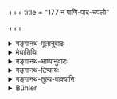 +++
title = "177 न पाणि-पाद-चपलो"

+++

<details><summary>गङ्गानथ-मूलानुवादः</summary>

He shall not be fickle with his hands and feet, nor fickle with his eyes, nor crooked, nor fickle with his speech, nor harm others by deed or thought.—(177)
</details>

<details><summary>मेधातिथिः</summary>

**पाणिपादाभ्यां चपलः** । "तृतीया" (पाण् २.१.३०) इति योगविभागात् समासः । चापलं च हस्तेनानुपयुज्यमानस्यापि वस्तुनो ग्रहणापसारणे । परस्त्रीप्रेक्षणचित्रसंदर्शनादि **नेत्रचापलम्** । **परद्रोहार्थं कर्मबुद्धिश्** च न कर्तव्या ॥ ४.१७७ ॥
</details>

<details><summary>गङ्गानथ-भाष्यानुवादः</summary>

The compound in ‘*pāṇipādacapalaḥ*’ is the instrumental *Tatpuruṣa*, in accordance with Pāṇini’s Sūtra 2.1.30. The ‘fickleness’ of the hand would consist in the picking up or removing of useless things.

The ‘fickleness’ of the eye would consist in looking at other women, or at pictures, etc.

He shall not net or think in such a manner as would bring harm to others.—(177).
</details>

<details><summary>गङ्गानथ-टिप्पन्यः</summary>

This verse is quoted in *Parāśaramādhava* (Ācāra, p. 524), as setting
forth an epitome of what one’s ‘duty’ is;—in *Vidhānapārijāta* (I., p.
695),—and again in II, p. 204, in connection with *tilaka* marks on the
forehead;—in *Smṛtitattva* (II, p. 275) to the effect that even when
living in foreign lands one should keep up the ways of his fathers;—in
*Hemādri* (Śrāddha, p. 1680);—in *Nityācārapradīpa* (p. 68), which says
that this refers to cases of optional alternatives only;—in
*Nṛsiṃhaprasāda* (Saṃskāra, p. 71a);—and in *Smṛticandrikā* (Saṃskāra,
p. 9) to the effect that family-custom is to be regarded as a guide in
cases where there is a difference of opinion among the various
scriptural texts.
</details>

<details><summary>गङ्गानथ-तुल्य-वाक्यानि</summary>

*Vaśiṣṭha* (6.38).—‘Ho shall not be fickle with his hands and feet, nor
with his eyes, nor with his limbs; such should be the conduct of the
cultured.’

*Gautama* (1.50).—(See under 175, above.)
</details>

<details><summary>Bühler</summary>

177	Let him not be uselessly active with his hands and feet, or with his eyes, nor crooked (in his ways), nor talk idly, nor injure others by deeds or even think of it.
</details>
